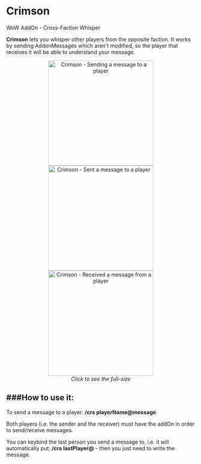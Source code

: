 # Crimson
WoW AddOn - Cross-Faction Whisper

**Crimson** lets you whisper other players from the opposite faction. It works by sending AddonMessages which aren't modified, so the player that receives it will be able to understand your message.

<p align="center">
<img src="http://i.imgur.com/cSnrtUB.png" width="280" title="Crimson - Sending a message to a player">
<img src="http://i.imgur.com/IfO56ie.png" width="280" title="Crimson - Sent a message to a player">
<img src="http://i.imgur.com/WXNOQk7.png" width="280" title="Crimson - Received a message from a player">
<br>
<i>Click to see the full-size</i>
</p>

###How to use it:
---

To send a message to a player: **/crs playerName@message**

Both players (i.e. the sender and the receiver) must have the addOn in order to send/receive messages.

You can keybind the last person you send a message to, i.e. it will automatically put: **/crs lastPlayer@** - then you just need to write the message.
